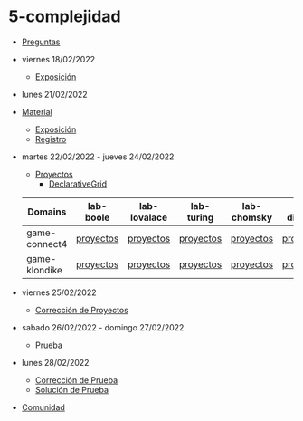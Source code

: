 # 5-complejidad

- [Preguntas](https://escuela.it/masters/master-programacion-diseno-software/estudiantes/complejidad)
- viernes 18/02/2022
  - [Exposición](https://escuela.it/masters/master-programacion-diseno-software/estudiantes/complejidad)
- lunes 21/02/2022
- [Material](https://github.com/USantaTecla-0-general/3-publicaciones/tree/master/USantaTecla/1-fundamentos/3-complejidad)
  - [Exposición](https://escuela.it/master-programacion-diseno-software)
  - [Registro](https://forms.gle/wUmy3AiLW97LjpbP6)
- martes 22/02/2022 - jueves 24/02/2022
  - [Proyectos](https://docs.google.com/spreadsheets/d/1Tr-_2NYnomvi76xykSHRzLbUVtxrRCkJ9jcrR633Tc8/edit#gid=0)
    - [DeclarativeGrid](https://forms.gle/nM6NemfzA5onwEbo9)

  |Domains|lab-boole|lab-lovalace|lab-turing|lab-chomsky|lab-dijkstra|  cafeteria |
  |-------|---------|------------|----------|-----------|--------------|--------------|
  |game-connect4|[proyectos](https://github.com/USantaTecla-ed-mpds/lab-boole/tree/master/tech-plantuml/game-connect4/semanaActual) |[proyectos](https://github.com/USantaTecla-ed-mpds/lab-lovalace/tree/master/tech-plantuml/game-connect4)        |[proyectos](https://github.com/USantaTecla-ed-mpds/lab-turing/tree/master/tech-plantuml/game-connect4) |[proyectos](https://github.com/USantaTecla-ed-mpds/lab-chomsky/tree/master/tech-plantuml/game-connect4)  |[proyectos](https://github.com/USantaTecla-ed-mpds/lab-dijkstra/tree/master/tech-plantuml/game-connect4/semanaActual) | [crítica](https://github.com/USantaTecla-ed-mpds/cafeteria/tree/master/tech-plantuml/game-connect4/criticaSemanaActual)|
  |game-klondike|[proyectos](https://github.com/USantaTecla-ed-mpds/lab-boole/tree/master/tech-plantuml/game-klondike/semanaActual) |[proyectos](https://github.com/USantaTecla-ed-mpds/lab-lovalace/tree/master/tech-plantuml/game-klondike)   |[proyectos](https://github.com/USantaTecla-ed-mpds/lab-turing/tree/master/tech-plantuml/game-klondike/semanaActual)  |[proyectos](https://github.com/USantaTecla-ed-mpds/lab-chomsky/tree/master/tech-plantuml/game-klondike)   |[proyectos](https://github.com/USantaTecla-ed-mpds/lab-dijkstra/tree/master/tech-plantuml/game-klondike/semanaActual) | [crítica](https://github.com/USantaTecla-ed-mpds/cafeteria/tree/master/tech-plantuml/game-klondike/criticaSemanaActual)|
- viernes 25/02/2022
  - [Corrección de Proyectos](https://escuela.it/masters/master-programacion-diseno-software/estudiantes/complejidad)
- sabado 26/02/2022 - domingo 27/02/2022
  - [Prueba](https://forms.gle/vG7TZwZVmfjJRSPP9)
- lunes 28/02/2022
  - [Corrección de Prueba](https://escuela.it/masters/master-programacion-diseno-software/estudiantes/complejidad)
  - [Solución de Prueba](https://docs.google.com/spreadsheets/d/1m1nvaSuak4Rw1HE45ul86p3yrTbdtTqX9D4ojN9xfYs/edit?usp=sharing)
- [Comunidad](https://app.slack.com/client/T02S3KYD464/C02TCP63Y1G)

